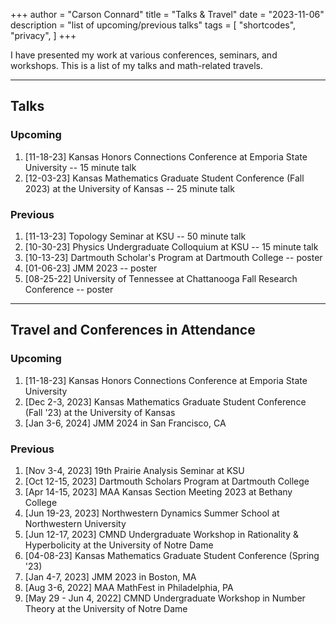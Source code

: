+++
author = "Carson Connard"
title = "Talks & Travel"
date = "2023-11-06"
description = "list of upcoming/previous talks"
tags = [
    "shortcodes",
    "privacy",
]
+++

I have presented my work at various conferences, seminars, and workshops. This is a list of my talks and math-related travels.
<!--more-->
---
## Talks

### Upcoming
 
1. [11-18-23] Kansas Honors Connections Conference at Emporia State University -- 15 minute talk
2. [12-03-23] Kansas Mathematics Graduate Student Conference (Fall 2023) at the University of Kansas -- 25 minute talk

### Previous

1. [11-13-23] Topology Seminar at KSU -- 50 minute talk
2. [10-30-23] Physics Undergraduate Colloquium at KSU -- 15 minute talk
3. [10-13-23] Dartmouth Scholar's Program at Dartmouth College -- poster
4. [01-06-23] JMM 2023 -- poster
5. [08-25-22] University of Tennessee at Chattanooga Fall Research Conference -- poster

---

## Travel and Conferences in Attendance

### Upcoming

1. [11-18-23] Kansas Honors Connections Conference at Emporia State University
2. [Dec 2-3, 2023] Kansas Mathematics Graduate Student Conference (Fall '23) at the University of Kansas
3. [Jan 3-6, 2024] JMM 2024 in San Francisco, CA

### Previous

1. [Nov 3-4, 2023] 19th Prairie Analysis Seminar at KSU
2. [Oct 12-15, 2023] Dartmouth Scholars Program at Dartmouth College
3. [Apr 14-15, 2023] MAA Kansas Section Meeting 2023 at Bethany College
4. [Jun 19-23, 2023] Northwestern Dynamics Summer School at Northwestern University
5. [Jun 12-17, 2023] CMND Undergraduate Workshop in Rationality & Hyperbolicity at the University of Notre Dame
6. [04-08-23] Kansas Mathematics Graduate Student Conference (Spring '23)
7. [Jan 4-7, 2023] JMM 2023 in Boston, MA
8. [Aug 3-6, 2022] MAA MathFest in Philadelphia, PA
9. [May 29 - Jun 4, 2022] CMND Undergraduate Workshop in Number Theory at the University of Notre Dame